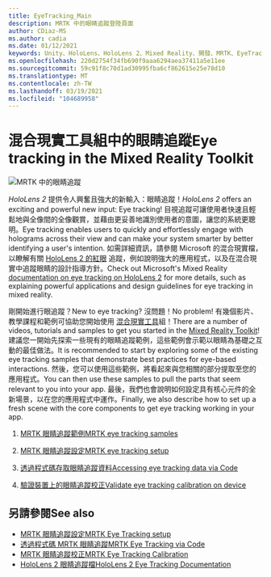 ```yaml
---
title: EyeTracking_Main
description: MRTK 中的眼睛追蹤登陸頁面
author: CDiaz-MS
ms.author: cadia
ms.date: 01/12/2021
keywords: Unity、HoloLens、HoloLens 2、Mixed Reality、開發、MRTK、EyeTracking、
ms.openlocfilehash: 220d2754f34fb690f9aaa6294aea37411a5e11ee
ms.sourcegitcommit: 59c91f8c70d1ad30995fba6cf862615e25e78d10
ms.translationtype: MT
ms.contentlocale: zh-TW
ms.lasthandoff: 03/19/2021
ms.locfileid: "104689958"
---
```

# <a name="eye-tracking-in-the-mixed-reality-toolkit"></a><span data-ttu-id="8722f-104">混合現實工具組中的眼睛追蹤</span><span class="sxs-lookup"><span data-stu-id="8722f-104">Eye tracking in the Mixed Reality Toolkit</span></span>

![MRTK 中的眼睛追蹤](../Images/EyeTracking/mrtk_et_compilation.png)

<span data-ttu-id="8722f-106">_HoloLens 2_ 提供令人興奮且強大的新輸入：眼睛追蹤！</span><span class="sxs-lookup"><span data-stu-id="8722f-106">_HoloLens 2_ offers an exciting and powerful new input: Eye tracking!</span></span>
<span data-ttu-id="8722f-107">目視追蹤可讓使用者快速且輕鬆地與全像間的全像觀賞，並藉由更妥善地識別使用者的意圖，讓您的系統更聰明。</span><span class="sxs-lookup"><span data-stu-id="8722f-107">Eye tracking enables users to quickly and effortlessly engage with holograms across their view and can make your system smarter by better identifying a user's intention.</span></span> <span data-ttu-id="8722f-108">如需詳細資訊，請參閱 Microsoft 的混合現實檔，以瞭解有關 [HoloLens 2 的紅眼](https://docs.microsoft.com/windows/mixed-reality/eye-tracking) 追蹤，例如說明強大的應用程式，以及在混合現實中追蹤眼睛的設計指導方針。</span><span class="sxs-lookup"><span data-stu-id="8722f-108">Check out Microsoft's Mixed Reality [documentation on eye tracking on HoloLens 2](https://docs.microsoft.com/windows/mixed-reality/eye-tracking) for more details, such as explaining powerful applications and design guidelines for eye tracking in mixed reality.</span></span>

<span data-ttu-id="8722f-109">剛開始進行眼追蹤？</span><span class="sxs-lookup"><span data-stu-id="8722f-109">New to eye tracking?</span></span> <span data-ttu-id="8722f-110">沒問題！</span><span class="sxs-lookup"><span data-stu-id="8722f-110">No problem!</span></span> <span data-ttu-id="8722f-111">有幾個影片、教學課程和範例可協助您開始使用 [混合現實工具](https://github.com/Microsoft/MixedRealityToolkit-Unity)組！</span><span class="sxs-lookup"><span data-stu-id="8722f-111">There are a number of videos, tutorials and samples to get you started in the [Mixed Reality Toolkit](https://github.com/Microsoft/MixedRealityToolkit-Unity)!</span></span>
<span data-ttu-id="8722f-112">建議您一開始先探索一些現有的眼睛追蹤範例，這些範例會示範以眼睛為基礎之互動的最佳做法。</span><span class="sxs-lookup"><span data-stu-id="8722f-112">It is recommended to start by exploring some of the existing eye tracking samples that demonstrate best practices for eye-based interactions.</span></span> <span data-ttu-id="8722f-113">然後，您可以使用這些範例，將看起來與您相關的部分提取至您的應用程式。</span><span class="sxs-lookup"><span data-stu-id="8722f-113">You can then use these samples to pull the parts that seem relevant to you into your app.</span></span> <span data-ttu-id="8722f-114">最後，我們也會說明如何設定具有核心元件的全新場景，以在您的應用程式中運作。</span><span class="sxs-lookup"><span data-stu-id="8722f-114">Finally, we also describe how to set up a fresh scene with the core components to get eye tracking working in your app.</span></span>

1. [<span data-ttu-id="8722f-115">MRTK 眼睛追蹤範例</span><span class="sxs-lookup"><span data-stu-id="8722f-115">MRTK eye tracking samples</span></span>](EyeTracking_ExamplesOverview.md)

2. [<span data-ttu-id="8722f-116">MRTK 眼睛追蹤設定</span><span class="sxs-lookup"><span data-stu-id="8722f-116">MRTK eye tracking setup</span></span>](EyeTracking_BasicSetup.md)

3. [<span data-ttu-id="8722f-117">透過程式碼存取眼睛追蹤資料</span><span class="sxs-lookup"><span data-stu-id="8722f-117">Accessing eye tracking data via Code</span></span>](EyeTracking_EyeGazeProvider.md)

4. [<span data-ttu-id="8722f-118">驗證裝置上的眼睛追蹤校正</span><span class="sxs-lookup"><span data-stu-id="8722f-118">Validate eye tracking calibration on device</span></span>](EyeTracking_IsUserCalibrated.md)

## <a name="see-also"></a><span data-ttu-id="8722f-119">另請參閱</span><span class="sxs-lookup"><span data-stu-id="8722f-119">See also</span></span>

- [<span data-ttu-id="8722f-120">MRTK 眼睛追蹤設定</span><span class="sxs-lookup"><span data-stu-id="8722f-120">MRTK Eye Tracking setup</span></span>](EyeTracking_BasicSetup.md)
- [<span data-ttu-id="8722f-121">透過程式碼 MRTK 眼睛追蹤</span><span class="sxs-lookup"><span data-stu-id="8722f-121">MRTK Eye Tracking via Code</span></span>](EyeTracking_EyeGazeProvider.md)
- [<span data-ttu-id="8722f-122">MRTK 眼睛追蹤校正</span><span class="sxs-lookup"><span data-stu-id="8722f-122">MRTK Eye Tracking Calibration</span></span>](EyeTracking_IsUserCalibrated.md)
- [<span data-ttu-id="8722f-123">HoloLens 2 眼睛追蹤檔</span><span class="sxs-lookup"><span data-stu-id="8722f-123">HoloLens 2 Eye Tracking Documentation</span></span>](https://docs.microsoft.com/windows/mixed-reality/eye-tracking)
